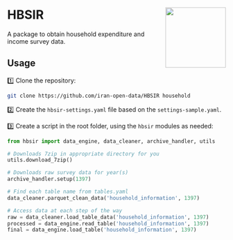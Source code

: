 # HBSIR <img src='https://github.com/Iran-Open-Data/HBSIR/assets/36173945/af8a7d40-d610-42e2-b6b4-c220f7430df4' align="right" height="139" />

A package to obtain household expenditure and income survey data.

## Usage

:one: Clone the repository:

```sh
git clone https://github.com/iran-open-data/HBSIR household
```

:two: Create the `hbsir-settings.yaml` file based on the `settings-sample.yaml`.

:three: Create a script in the root folder, using the `hbsir` modules as needed:

```python
from hbsir import data_engine, data_cleaner, archive_handler, utils

# Downloads 7zip in appropriate directory for you
utils.download_7zip()

# Downloads raw survey data for year(s)
archive_handler.setup(1397)

# Find each table name from tables.yaml
data_cleaner.parquet_clean_data('household_information', 1397)

# Access data at each step of the way
raw = data_cleaner.load_table_data('household_information', 1397)
processed = data_engine.read_table('household_information', 1397)
final = data_engine.load_table('household_information', 1397)
```
